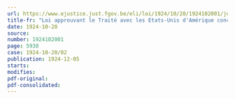 ```yaml
---
url: https://www.ejustice.just.fgov.be/eli/loi/1924/10/20/1924102001/justel
title-fr: "Loi approuvant le Traité avec les Etats-Unis d'Amérique concernant le mandat de la Belgique sur le territoire de Ruanda-Urundi"
date: 1924-10-20
source:
number: 1924102001
page: 5938
case: 1924-10-20/02
publication: 1924-12-05
starts:
modifies:
pdf-original:
pdf-consolidated:
---
```


